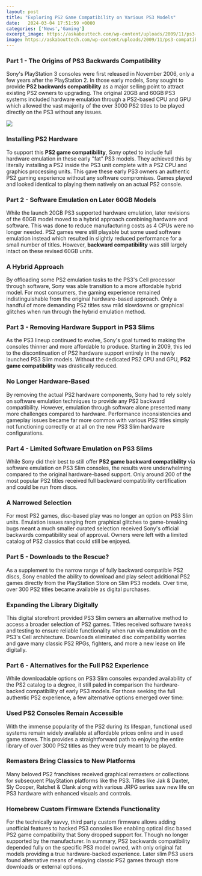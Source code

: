 ```yaml
---
layout: post
title: "Exploring PS2 Game Compatibility on Various PS3 Models"
date:   2024-03-04 17:51:59 +0000
categories: ['News','Gaming']
excerpt_image: https://askabouttech.com/wp-content/uploads/2009/11/ps3-compatibility-list.jpg
image: https://askabouttech.com/wp-content/uploads/2009/11/ps3-compatibility-list.jpg
---
```


### Part 1 - The Origins of PS3 Backwards Compatibility
Sony's PlayStation 3 consoles were first released in November 2006, only a few years after the PlayStation 2. In those early models, Sony sought to provide **PS2 backwards compatibility** as a major selling point to attract existing PS2 owners to upgrading. The original 20GB and 60GB PS3 systems included hardware emulation through a PS2-based CPU and GPU which allowed the vast majority of the over 3000 PS2 titles to be played directly on the PS3 without any issues.

![](https://askabouttech.com/wp-content/uploads/2009/11/ps3-compatibility-list.jpg)
### Installing PS2 Hardware
To support this **PS2 game compatibility**, Sony opted to include full hardware emulation in these early "fat" PS3 models. They achieved this by literally installing a PS2 inside the PS3 unit complete with a PS2 CPU and graphics processing units. This gave these early PS3 owners an authentic PS2 gaming experience without any software compromises. Games played and looked identical to playing them natively on an actual PS2 console. 
### Part 2 - Software Emulation on Later 60GB Models  
While the launch 20GB PS3 supported hardware emulation, later revisions of the 60GB model moved to a hybrid approach combining hardware and software. This was done to reduce manufacturing costs as 4 CPUs were no longer needed. PS2 games were still playable but some used software emulation instead which resulted in slightly reduced performance for a small number of titles. However, **backward compatibility** was still largely intact on these revised 60GB units.
### A Hybrid Approach
By offloading some PS2 emulation tasks to the PS3's Cell processor through software, Sony was able transition to a more affordable hybrid model. For most consumers, the gaming experience remained indistinguishable from the original hardware-based approach. Only a handful of more demanding PS2 titles saw mild slowdowns or graphical glitches when run through the hybrid emulation method.
### Part 3 - Removing Hardware Support in PS3 Slims  
As the PS3 lineup continued to evolve, Sony's goal turned to making the consoles thinner and more affordable to produce. Starting in 2009, this led to the discontinuation of PS2 hardware support entirely in the newly launched PS3 Slim models. Without the dedicated PS2 CPU and GPU, **PS2 game compatibility** was drastically reduced.
### No Longer Hardware-Based
By removing the actual PS2 hardware components, Sony had to rely solely on software emulation techniques to provide any PS2 backward compatibility. However, emulation through software alone presented many more challenges compared to hardware. Performance inconsistencies and gameplay issues became far more common with various PS2 titles simply not functioning correctly or at all on the new PS3 Slim hardware configurations.
### Part 4 - Limited Software Emulation on PS3 Slims
While Sony did their best to still offer **PS2 game backward compatibility** via software emulation on PS3 Slim consoles, the results were underwhelming compared to the original hardware-based support. Only around 200 of the most popular PS2 titles received full backward compatibility certification and could be run from discs. 
### A Narrowed Selection
For most PS2 games, disc-based play was no longer an option on PS3 Slim units. Emulation issues ranging from graphical glitches to game-breaking bugs meant a much smaller curated selection received Sony's official backwards compatibility seal of approval. Owners were left with a limited catalog of PS2 classics that could still be enjoyed.
### Part 5 - Downloads to the Rescue?  
As a supplement to the narrow range of fully backward compatible PS2 discs, Sony enabled the ability to download and play select additional PS2 games directly from the PlayStation Store on Slim PS3 models. Over time, over 300 PS2 titles became available as digital purchases.
### Expanding the Library Digitally  
This digital storefront provided PS3 Slim owners an alternative method to access a broader selection of PS2 games. Titles received software tweaks and testing to ensure reliable functionality when run via emulation on the PS3's Cell architecture. Downloads eliminated disc compatibility worries and gave many classic PS2 RPGs, fighters, and more a new lease on life digitally.
### Part 6 - Alternatives for the Full PS2 Experience
While downloadable options on PS3 Slim consoles expanded availability of the PS2 catalog to a degree, it still paled in comparison the hardware-backed compatibility of early PS3 models. For those seeking the full authentic PS2 experience, a few alternative options emerged over time:
### Used PS2 Consoles Remain Accessible
With the immense popularity of the PS2 during its lifespan, functional used systems remain widely available at affordable prices online and in used game stores. This provides a straightforward path to enjoying the entire library of over 3000 PS2 titles as they were truly meant to be played. 
### Remasters Bring Classics to New Platforms  
Many beloved PS2 franchises received graphical remasters or collections for subsequent PlayStation platforms like the PS3. Titles like Jak & Daxter, Sly Cooper, Ratchet & Clank along with various JRPG series saw new life on PS3 hardware with enhanced visuals and controls.
### Homebrew Custom Firmware Extends Functionality  
For the technically savvy, third party custom firmware allows adding unofficial features to hacked PS3 consoles like enabling optical disc based PS2 game compatibility that Sony dropped support for. Though no longer supported by the manufacturer.
In summary, PS2 backwards compatibility depended fully on the specific PS3 model owned, with only original fat models providing a true hardware-backed experience. Later slim PS3 users found alternative means of enjoying classic PS2 games through store downloads or external options.